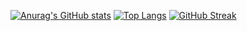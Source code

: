 [![Anurag's GitHub stats](https://github-readme-stats.vercel.app/api?username=ducbm-belive&show_icons=true&theme=tokyonight&count_private=true)](https://github.com/anuraghazra/github-readme-stats)
[![Top Langs](https://github-readme-stats.vercel.app/api/top-langs/?username=ducbm-belive&layout=compact&show_icons=true&theme=tokyonight&count_private=true)](https://github.com/anuraghazra/github-readme-stats)
[![GitHub Streak](https://github-readme-streak-stats.herokuapp.com/?user=ducbm-belive&theme=tokyonight)](https://git.io/streak-stats)
